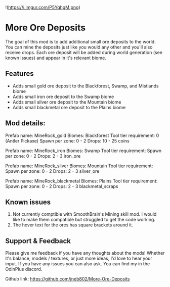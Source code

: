 !(https://i.imgur.com/P5YqhgM.png)

# More Ore Deposits
The goal of this mod is to add additional small ore deposits to the world. You can mine the deposits just like you would any other and you'll also receive drops. Each ore deposit will be added during world generation (see known issues) and appear in it's relevant biome. 


## Features
- Adds small gold ore deposit to the Blackforest, Swamp, and Mistlands biome
- Adds small iron ore deposit to the Swamp biome
- Adds small silver ore deposit to the Mountain biome
- Adds small blackmetal ore deposit to the Plains biome


## Mod details:
Prefab name: MineRock_gold
Biomes: Blackforest
Tool tier requirement: 0 (Antler Pickaxe)
Spawn per zone: 0 - 2
Drops: 10 - 25 coins

Prefab name: MineRock_iron
Biomes: Swamp
Tool tier requirement:
Spawn per zone: 0 - 2
Drops: 2 - 3 iron_ore

Prefab name: MineRock_silver
Biomes: Mountain
Tool tier requirement:
Spawn per zone: 0 - 2
Drops: 2 - 3 silver_ore

Prefab name: MineRock_blackmetal
Biomes: Plains
Tool tier requirement:
Spawn per zone: 0 - 2
Drops: 2 - 3 blackmetal_scraps


## Known issues
1. Not currently comptible with SmoothBrain's Mining skill mod. I would like to make them compatible but struggled to get the code working.
2. The hover text for the ores has square brackets around it.

## Support & Feedback
Please give me feedback if you have any thoughts about the mods! Whether it's balance, models / textures, or just more ideas, I'd love to hear your input. If you have any issues you can also ask. You can find my in the OdinPlus discord.

Github link: https://github.com/jneb802/More-Ore-Deposits
